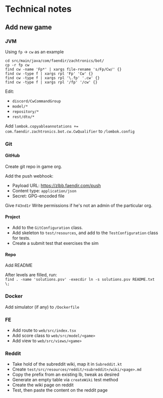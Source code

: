 # Technical notes

## Add new game

### JVM

Using `fp` -> `cw` as an example
```shell
cd src/main/java/com/faendir/zachtronics/bot/
cp -r fp cw
find cw -name 'Fp*' | xargs file-rename 's/Fp/Cw/' {}
find cw -type f | xargs rpl 'Fp' 'Cw' {}
find cw -type f | xargs rpl '\.fp' '.cw' {}
find cw -type f | xargs rpl '/fp' '/cw' {}
```

Edit:
* `discord/CwCommandGroup`
* `model/*`
* `repository/*`
* `rest/dto/*`

Add `lombok.copyableannotations += com.faendir.zachtronics.bot.cw.CwQualifier` to `/lombok.config`

### Git

#### GitHub

Create git repo in game org.

Add the push webhook:
* Payload URL: https://zlbb.faendir.com/push
* Content type: `application/json`
* Secret: GPG-encoded file

Give `F43nd1r` Write permissions if he's not an admin of the particular org.

#### Project

* Add to the `GitConfiguration` class.
* Add skeleton to `test/resources`, and add to the `TestConfiguration` class for tests.
* Create a submit test that exercises the sim

#### Repo

Add README

After levels are filled, run:  
`find . -name 'solutions.psv' -execdir ln -s solutions.psv README.txt \;`

### Docker

Add simulator (if any) to `/Dockerfile`

### FE

* Add route to `web/src/index.tsx`
* Add score class to `web/src/model/<game>`
* Add view to `web/src/views/<game>`

### Reddit

* Take hold of the subreddit wiki, map it in `Subreddit.kt`
* Create `test/src/resources/reddit/<subreddit>/wiki/<page>.md`
* Copy the prefix from an existing lb, tweak as desired
* Generate an empty table via `createWiki` test method
* Create the wiki page on reddit
* Test, then paste the content on the reddit page